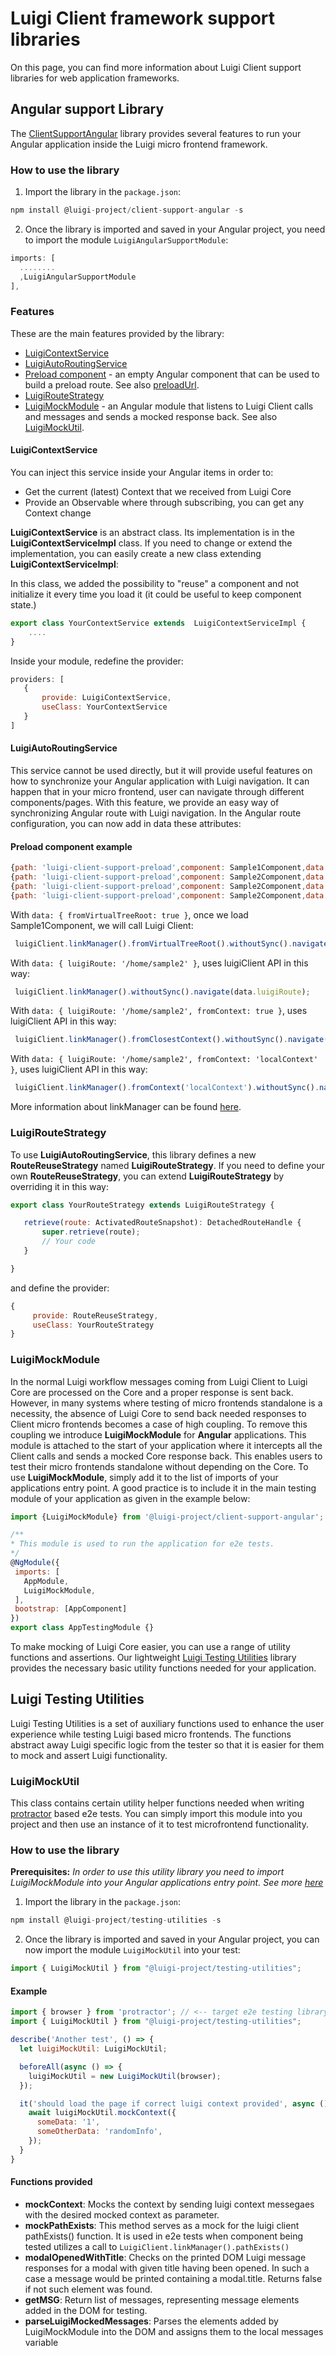 <!-- meta
{
  "node": {
    "label": "Framework support libraries",
    "category": {
      "label": "Luigi Client"
    },
    "metaData": {
      "categoryPosition": 3,
      "position": 2
    }
  }
}
meta -->

# Luigi Client framework support libraries

On this page, you can find more information about Luigi Client support libraries for web application frameworks.

## Angular support Library

The [ClientSupportAngular](https://github.com/SAP/luigi/tree/master/client-frameworks-support/client-support-angular/projects/client-support-angular) library provides several features to run your Angular application inside the Luigi micro frontend framework.


### How to use the library

1. Import the library in the `package.json`:
```javascript
npm install @luigi-project/client-support-angular -s
```

2. Once the library is imported and saved in your Angular project, you need to import the module `LuigiAngularSupportModule`:

```javascript
imports: [
  ........
  ,LuigiAngularSupportModule
],
```

### Features

These are the main features provided by the library:
* [LuigiContextService](#LuigiContextService)
* [LuigiAutoRoutingService](#LuigiAutoRoutingService)
* [Preload component](#preload-component-example) - an empty Angular component that can be used to build a preload route. See also [preloadUrl](https://docs.luigi-project.io/docs/navigation-parameters-reference/?section=viewgroupsettings).
* [LuigiRouteStrategy](#LuigiRouteStrategy)
* [LuigiMockModule](#LuigiMockModule) - an Angular module that listens to Luigi Client calls and messages and sends a mocked response back. See also [LuigiMockUtil](https://docs.luigi-project.io/docs/framework-support-libraries/?section=luigi-testing-utilities). 


#### LuigiContextService

You can inject this service inside your Angular items in order to:
* Get the current (latest) Context that we received from Luigi Core
* Provide an Observable<Context> where through subscribing, you can get any Context change

**LuigiContextService** is an abstract class. Its implementation is in the **LuigiContextServiceImpl** class.
If you need to change or extend the implementation, you can easily create a new class extending **LuigiContextServiceImpl**:

In this class, we added the possibility to "reuse" a component and not initialize it every time you load it (it could be useful to keep component state.)

```javascript
export class YourContextService extends  LuigiContextServiceImpl {
    ....
}

```
Inside your module, redefine the provider:
 ```javascript
providers: [
    {
        provide: LuigiContextService,
        useClass: YourContextService
    }
]
 ```

#### LuigiAutoRoutingService

This service cannot be used directly, but it will provide useful features on how to synchronize your Angular application with Luigi navigation.
It can happen that in your micro frontend, user can navigate through different components/pages.
With this feature, we provide an easy way of synchronizing Angular route with Luigi navigation. In the Angular route configuration, you can now add in data these attributes:

#### Preload component example

 ```javascript
{path: 'luigi-client-support-preload',component: Sample1Component,data: { fromVirtualTreeRoot: true }}
{path: 'luigi-client-support-preload',component: Sample2Component,data: { luigiRoute: '/home/sample2' }}
{path: 'luigi-client-support-preload',component: Sample2Component,data: { luigiRoute: '/home/sample2', fromContext: true}}
{path: 'luigi-client-support-preload',component: Sample2Component,data: { luigiRoute: '/home/sample2', fromContext: 'localContext'}}
 ```

With `data: { fromVirtualTreeRoot: true }`, once we load Sample1Component, we will call Luigi Client:

 ```javascript
  luigiClient.linkManager().fromVirtualTreeRoot().withoutSync().navigate({route url});
 ```

With `data: { luigiRoute: '/home/sample2' }`, uses luigiClient API in this way:
 ```javascript
  luigiClient.linkManager().withoutSync().navigate(data.luigiRoute);
 ```

With `data: { luigiRoute: '/home/sample2', fromContext: true }`, uses luigiClient API in this way:
 ```javascript
  luigiClient.linkManager().fromClosestContext().withoutSync().navigate(data.luigiRoute);
 ```

With `data: { luigiRoute: '/home/sample2', fromContext: 'localContext' }`, uses luigiClient API in this way:
 ```javascript
  luigiClient.linkManager().fromContext('localContext').withoutSync().navigate(data.luigiRoute);
 ```

More information about linkManager can be found [here](https://docs.luigi-project.io/docs/luigi-client-api/?section=linkmanager).


### LuigiRouteStrategy

To use **LuigiAutoRoutingService**, this library defines a new **RouteReuseStrategy** named **LuigiRouteStrategy**.
If you need to define your own **RouteReuseStrategy**, you can extend **LuigiRouteStrategy** by overriding it in this way:

 ```javascript
export class YourRouteStrategy extends LuigiRouteStrategy {

    retrieve(route: ActivatedRouteSnapshot): DetachedRouteHandle {
        super.retrieve(route);
        // Your code
    }

}
 ```
and define the provider:
 ```javascript
 {
      provide: RouteReuseStrategy,
      useClass: YourRouteStrategy
 }
 ```


### LuigiMockModule

In the normal Luigi workflow messages coming from Luigi Client to Luigi Core are processed on the Core and a proper response is sent back. However, in many systems where testing of micro frontends standalone is a necessity, the absence of Luigi Core to send back needed responses to Client micro frontends becomes a case of high coupling. To remove this coupling we introduce **LuigiMockModule** for **Angular** applications. This module is attached to the start of your application where it intercepts all the Client calls and sends a mocked Core response back. This enables users to test their micro frontends standalone without depending on the Core. 
To use **LuigiMockModule**, simply add it to the list of imports of your applications entry point. A good practice is to include it in the main testing module of your application as given in the example below:

 ```javascript
import {LuigiMockModule} from '@luigi-project/client-support-angular';

/**
 * This module is used to run the application for e2e tests.
 */
@NgModule({
  imports: [
    AppModule,
    LuigiMockModule,
  ],
  bootstrap: [AppComponent]
})
export class AppTestingModule {}

 ```

To make mocking of Luigi Core easier, you can use a range of utility functions and assertions. Our lightweight [Luigi Testing Utilities](https://docs.luigi-project.io/docs/framework-support-libraries/?section=luigi-testing-utilities) library provides the necessary basic utility functions needed for your application. 



## Luigi Testing Utilities

Luigi Testing Utilities is a set of auxiliary functions used to enhance the user experience while testing Luigi based micro frontends. The functions abstract away Luigi specific logic from the tester so that it is easier for them to mock and assert Luigi functionality. 

### LuigiMockUtil 
This class contains certain utility helper functions needed when writing [protractor](https://www.npmjs.com/package/protractor) based e2e tests. You can simply import this module into you project and then use an instance of it to test microfrontend functionality. 

### How to use the library

**Prerequisites:**
_In order to use this utility library you need to import LuigiMockModule into your Angular applications entry point. See more [here](https://docs.luigi-project.io/docs/framework-support-libraries/?section=luigicontextservice)_


1. Import the library in the `package.json`:
```javascript
npm install @luigi-project/testing-utilities -s
```

2. Once the library is imported and saved in your Angular project, you can now import the module `LuigiMockUtil` into your test:
```javascript
import { LuigiMockUtil } from "@luigi-project/testing-utilities";
```

#### Example

```javascript
import { browser } from 'protractor'; // <-- target e2e testing library
import { LuigiMockUtil } from "@luigi-project/testing-utilities";

describe('Another test', () => {
  let luigiMockUtil: LuigiMockUtil;

  beforeAll(async () => {
    luigiMockUtil = new LuigiMockUtil(browser);
  });

  it('should load the page if correct luigi context provided', async () => {
    await luigiMockUtil.mockContext({
      someData: '1',
      someOtherData: 'randomInfo',
    });
  }
}
```

#### Functions provided
- **mockContext**: Mocks the context by sending luigi context messegaes with the desired mocked context as parameter. 
- **mockPathExists**: This method serves as a mock for the luigi client pathExists() function. It is used in e2e tests when component being tested utilizes a call to `LuigiClient.linkManager().pathExists()`
- **modalOpenedWithTitle**: Checks on the printed DOM Luigi message responses for a modal with given title having been opened. In such a case a message would be printed containing a modal.title. Returns false if not such element was found.
- **getMSG**: Return list of messages, representing message elements added in the DOM for testing. 
- **parseLuigiMockedMessages**: Parses the elements added by LuigiMockModule into the DOM and assigns them to the local messages variable